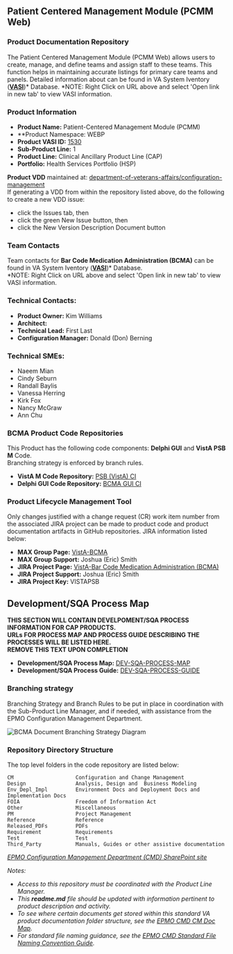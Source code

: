## Patient Centered Management Module (PCMM Web) 
### Product Documentation Repository
The Patient Centered Management Module (PCMM Web) allows users to create, manage, and define teams and assign staff to these teams.  This function helps in maintaining accurate listings for primary care teams and panels.
Detailed information about can be found in  VA System Iventory (**[VASI]**)* Database. 
*NOTE: Right Click on URL above and select 'Open link in new tab' to view VASI information.

### Product Information
- **Product Name:** Patient-Centered Management Module (PCMM)
- **Product Namespace: WEBP
- **Product VASI ID:** [1530]
- **Sub-Product Line:**  1
- **Product Line:**  Clinical Ancillary Product Line (CAP)
- **Portfolio:**  Health Services Portfolio (HSP)

**Product VDD** maintained at: [department-of-veterans-affairs/configuration-management]  
If generating a VDD from within the repository listed above, do the following to create a new VDD issue:
- click the Issues tab, then
- click the green New Issue button, then
- click the New Version Description Document button

### Team Contacts 
Team contacts for **Bar Code Medication Administration (BCMA)** can be found in  VA System Iventory (**[VASI]**)* Database.   
*NOTE: Right Click on URL above and select 'Open link in new tab' to view VASI information.

### Technical Contacts:  
- **Product Owner:** Kim Williams
- **Architect:**
- **Technical Lead:**  First Last
- **Configuration Manager:** Donald (Don) Berning

### Technical SMEs:  
- Naeem Mian
- Cindy Seburn
- Randall Baylis
- Vanessa Herring
- Kirk Fox
- Nancy McGraw
- Ann Chu

### BCMA Product Code Repositories  
This Product has the following code components: **Delphi GUI** and **VistA PSB M** Code.  
Branching strategy is enforced by branch rules.  
- **VistA M Code Repository:** [PSB (VistA) CI] 
- **Delphi GUI Code Repository:** [BCMA GUI CI] 

### Product Lifecycle Management Tool
Only changes justified with a change request (CR) work item number from the associated JIRA project can be made to product code and product documentation artifacts in GitHub repositories. JIRA information listed below:
  - **MAX Group Page:** [VistA-BCMA]
  - **MAX Group Support:** Joshua (Eric) Smith
  - **JIRA Project Page:** [VistA-Bar Code Medication Administration (BCMA)]
  - **JIRA Project Support:** Joshua (Eric) Smith
  - **JIRA Project Key:** VISTAPSB

## Development/SQA Process Map
**THIS SECTION WILL CONTAIN DEVELPOMENT/SQA PROCESS INFORMATION FOR CAP PRODUCTS.  
URLs FOR PROCESS MAP AND PROCESS GUIDE DESCRIBING THE PROCESSES WILL BE LISTED HERE.  
REMOVE THIS TEXT UPON COMPLETION**  
- **Development/SQA Process Map:** [DEV-SQA-PROCESS-MAP] 
- **Development/SQA Process Guide:** [DEV-SQA-PROCESS-GUIDE] 

### Branching strategy
Branching Strategy and Branch Rules to be put in place in coordination with the Sub-Product Line Manager, and if needed, with assistance from the EPMO Configuration Management Department.  

![BCMA Document Branching Strategy Diagram]

### Repository Directory Structure   
The top level folders in the code repository are listed below:
```
CM                    Configuration and Change Management
Design                Analysis, Design and  Business Modeling
Env_Depl_Impl         Environment Docs and Deployment Docs and Implementation Docs
FOIA                  Freedom of Information Act
Other                 Miscellaneous 
PM                    Project Management
Reference             Reference
Released_PDFs         PDFs
Requirement           Requirements
Test                  Test
Third_Party           Manuals, Guides or other assistive documentation
```

*[EPMO Configuration Management Department (CMD) SharePoint site]*

_Notes:_
- _Access to this repository must be coordinated with the Product Line Manager._
- _This **readme.md** file should be updated with information pertinent to product description and activity._
- _To see where certain documents get stored within this standard VA product documentation folder structure, see the [EPMO CMD CM Doc Map]._
- _For standard file naming guidance, see the [EPMO CMD Standard File Naming Convention Guide]._

[//]: # (reference links used in the body of this note - stripped out when the markdown processor does its job.)

 [VASI]: <https://vac21appvem200.va.gov/VASI/#report/def/Definitions_System/report/system_and_application_domain_defs_system_24240>
 [1047]: <https://vac21appvem200.va.gov/VASI/#report/def/Definitions_System/report/system_and_application_domain_defs_system_24240>
 [1530]: <https://vaww.vear.ea.oit.va.gov/#system_and_application_domain_defs_system_23889.htm>
 [department-of-veterans-affairs/configuration-management]: <https://github.com/department-of-veterans-affairs/configuration-management/issues>
 [EPMO Configuration Management Department (CMD) SharePoint site]: <https://dvagov.sharepoint.com/sites/OITEPMOCM/default.aspx>
 [BCMA Product Repository]: <https://github.ec.va.gov/EPMO/vista-bcma-gui-product>
 [PSB (VistA) CI]: <https://github.ec.va.gov/EPMO/vista-psb>
 [BCMA GUI CI]: <https://github.ec.va.gov/EPMO/bcma-gui>
 [DEV-SQA-PROCESS-MAP]: <https://www.processmap.gov>
 [DEV-SQA-PROCESS-GUIDE]: <https://www.processguide.gov>
 [BCMA Document Branching Strategy Diagram]: other/document-branching-strategy.png 
 [VistA-Bar Code Medication Administration (BCMA)]: <https://vajira.max.gov/projects/VISTAPSB/summary>
 [VistA-BCMA]: <https://community.max.gov/display/VAExternal/VistA-BCMA>
 [EPMO CMD CM Doc Map]: <https://dvagov.sharepoint.com/:x:/s/OITEPMOCM/EdBkhxHp681HiHPXU8XhGWYBzUiSPI1nsFLBfEbNQNspbA?e=DFkhwS>
 [EPMO CMD Standard File Naming Convention Guide]: <https://dvagov.sharepoint.com/:w:/s/OITEPMOCM/ETdtPthifJ9CnNWB0VINPCEBOnhHI8G6SH4Lu0aT0uFPNg?e=Z61udO>
   

